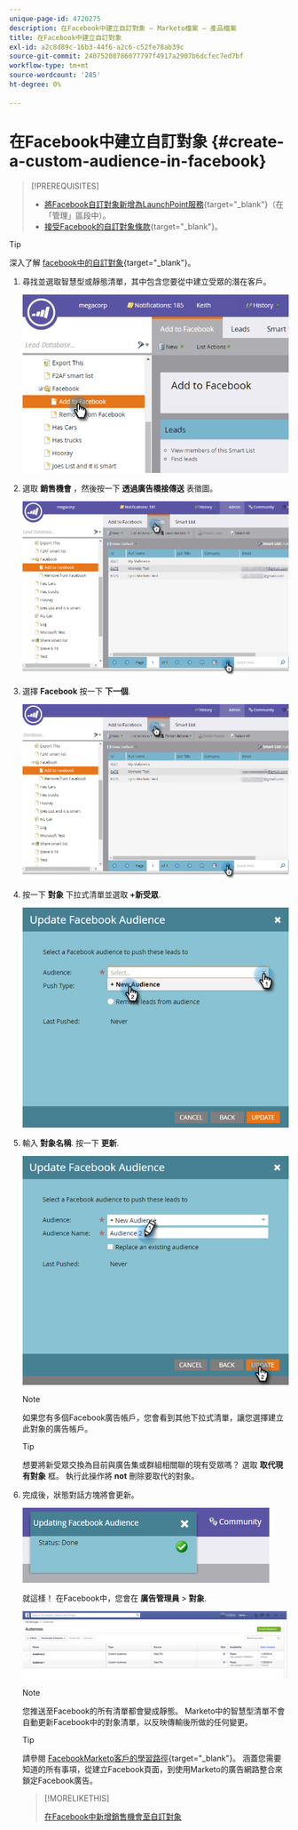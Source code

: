 ```yaml
---
unique-page-id: 4720275
description: 在Facebook中建立自訂對象 — Marketo檔案 — 產品檔案
title: 在Facebook中建立自訂對象
exl-id: a2c8d89c-16b3-44f6-a2c6-c52fe78ab39c
source-git-commit: 24075208786077797f4917a2907b6dcfec7ed7bf
workflow-type: tm+mt
source-wordcount: '285'
ht-degree: 0%

---
```


# 在Facebook中建立自訂對象 {#create-a-custom-audience-in-facebook}

>[!PREREQUISITES]
>
>* [將Facebook自訂對象新增為LaunchPoint服務](/help/marketo/product-docs/demand-generation/ad-network-integrations/add-facebook-custom-audiences-as-a-launchpoint-service.md){target=&quot;_blank&quot;}（在「管理」區段中）。
>* [接受Facebook的自訂對象條款](https://www.facebook.com/ads/manage/customaudiences/tos.php){target=&quot;_blank&quot;}。


>[!TIP]
>
>深入了解 [facebook中的自訂對象](https://www.facebook.com/help/341425252616329){target=&quot;_blank&quot;}。

1. 尋找並選取智慧型或靜態清單，其中包含您要從中建立受眾的潛在客戶。

   ![](assets/create-a-custom-audience-in-facebook-1.png)

1. 選取 **銷售機會** ，然後按一下 **透過廣告橋接傳送** 表徵圖。

   ![](assets/create-a-custom-audience-in-facebook-2.png)

1. 選擇 **Facebook** 按一下 **下一個**.

   ![](assets/create-a-custom-audience-in-facebook-3.png)

1. 按一下 **對象** 下拉式清單並選取 **+新受眾**.

   ![](assets/create-a-custom-audience-in-facebook-4.png)

1. 輸入 **對象名稱**. 按一下 **更新**.

   ![](assets/create-a-custom-audience-in-facebook-5.png)

   >[!NOTE]
   >
   >如果您有多個Facebook廣告帳戶，您會看到其他下拉式清單，讓您選擇建立此對象的廣告帳戶。

   >[!TIP]
   >
   >想要將新受眾交換為目前與廣告集或群組相關聯的現有受眾嗎？ 選取 **取代現有對象** 框。 執行此操作將 **not** 刪除要取代的對象。

1. 完成後，狀態對話方塊將會更新。

   ![](assets/create-a-custom-audience-in-facebook-6.png)

   就這樣！ 在Facebook中，您會在 **廣告管理員** > **對象**.

   ![](assets/create-a-custom-audience-in-facebook-7.png)

   >[!NOTE]
   >
   >您推送至Facebook的所有清單都會變成靜態。 Marketo中的智慧型清單不會自動更新Facebook中的對象清單，以反映傳輸後所做的任何變更。

   >[!TIP]
   >
   >請參閱 [FacebookMarketo客戶的學習路徑](https://facebook.exceedlms.com/student/enrollments/create_enrollment_from_token/BF9TqSaCvM73PP4ScjhCm4fi){target=&quot;_blank&quot;}。 涵蓋您需要知道的所有事項，從建立Facebook頁面，到使用Marketo的廣告網路整合來鎖定Facebook廣告。

   >[!MORELIKETHIS]
   >
   >[在Facebook中新增銷售機會至自訂對象](/help/marketo/product-docs/demand-generation/facebook/add-leads-to-a-custom-audience-in-facebook.md)
